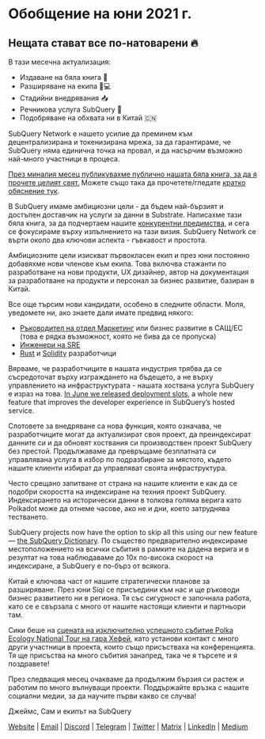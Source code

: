# Обобщение на юни 2021 г.

## Нещата стават все по-натоварени 🔥

В тази месечна актуализация:

- Издаване на бяла книга 🎊
- Разширяване на екипа 👩💻
- Стадийни внедрявания 📥
- Речникова услуга SubQuery 📖
- Подобряване на обхвата ни в Китай 🇨🇳

SubQuery Network е нашето усилие да преминем към децентрализирана и токенизирана мрежа, за да гарантираме, че SubQuery няма единична точка на провал, и да насърчим възможно най-много участници в процеса.

[През миналия месец публикувахме публично нашата бяла книга, за да я прочете целият свят.](https://static.subquery.network/whitepaper.pdf) Можете също така да прочетете/гледате [кратко обяснение тук](../blogs/20210616-SubQuery-Network-In-Summary.md).

В SubQuery имаме амбициозни цели - да бъдем най-бързият и достъпен доставчик на услуги за данни в Substrate. Написахме тази бяла книга, за да подчертаем нашите [конкурентни предимства](../blogs/20210616-SubQuery-Network-Our-Goals-and-Competitive-Advantages.md), и сега се фокусираме върху изпълнението на тази визия. SubQuery Network се върти около два ключови аспекта - гъвкавост и простота.

Амбициозните цели изискват първокласен екип и през юни постоянно добавяхме нови членове към екипа. Това включва стажанти по разработване на нови продукти, UX дизайнер, автор на документация за разработване на продукти и персонал за бизнес развитие, базиран в Китай.

Все още търсим нови кандидати, особено в следните области. Моля, уведомете ни, ако знаете дали имате предвид някого:

- [Ръководител на отдел Маркетинг](https://angel.co/company/subquery/jobs/1494376-head-of-marketing) или бизнес развитие в САЩ/ЕС (това е рядка възможност, която не бива да се пропуска)
- [Инженери на SRE](https://angel.co/company/subquery/jobs/1497942-site-reliability-engineer)
- [Rust](https://angel.co/company/subquery/jobs/1494414-rust-developer) и [Solidity](https://angel.co/company/subquery/jobs/1494435-solidity-developer) разработчици

Вярваме, че разработчиците в нашата индустрия трябва да се съсредоточат върху изграждането на бъдещето, а не върху управлението на инфраструктурата - нашата хоствана услуга SubQuery е израз на това. [In June we released deployment slots](../blogs/20210604-Deployment-Slots-are-here-for-SubQuery-Projects.md), a whole new feature that improves the developer experience in SubQuery’s hosted service.

Слотовете за внедряване са нова функция, която означава, че разработчиците могат да актуализират своя проект, да преиндексират данните си и да обновят хоствания си производствен проект SubQuery без престой. Продължаваме да превръщаме безплатната си управлявана услуга в избор по подразбиране за мястото, където нашите клиенти избират да управляват своята инфраструктура.

Често срещано запитване от страна на нашите клиенти е как да се подобри скоростта на индексиране на техния проект SubQuery. Индексирането на исторически данни в толкова голяма верига като Polkadot може да отнеме часове, ако не и дни, което затруднява тестването.

SubQuery projects now have the option to skip all this using our new feature — [the SubQuery Dictionary](../blogs/20210630-SubQuery-Just-Got-a-lot-Faster-with-the-Dictionary.md). По същество предварително индексираме местоположението на всички събития в рамките на дадена верига и в резултат на това наблюдаваме до 10x по-висока скорост на индексиране, а SubQuery е по-бърз от всякога.

Китай е ключова част от нашите стратегически планове за разширяване. През юни Siqi се присъедини към нас и ще ръководи бизнес развитието ни в региона. Тя със сигурност е започнала работа, като се е свързала с много от нашите настоящи клиенти и партньори там.

Сики беше на [сцената на изключително успешното събитие Polka Ecology National Tour на гара Хефей](https://twitter.com/SubQueryNetwork/status/1409696588465721348), като установи контакт с много други участници в проекта, които също присъстваха на конференцията. Тя ще присъства на много събития занапред, така че я търсете и я поздравете!

През следващия месец очакваме да продължим бързия си растеж и работим по много вълнуващи проекти. Поддържайте връзка с нашите социални медии, за да научите първи какво се случва!

Джеймс, Сам и екипът на SubQuery

[Website](https://subquery.network/) | [Email](mailto:hello@subquery.network) | [Discord](https://discord.com/invite/78zg8aBSMG) | [Telegram](https://t.me/subquerynetwork) | [Twitter](https://twitter.com/subquerynetwork) | [Matrix](https://matrix.to/#/#subquery:matrix.org) | [LinkedIn](https://www.linkedin.com/company/subquery) | [Medium](https://subquery.medium.com/)
